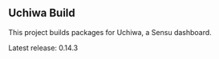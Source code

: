 ## Uchiwa Build

This project builds packages for Uchiwa, a Sensu dashboard.

Latest release: 0.14.3
